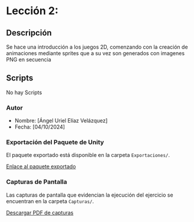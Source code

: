 
# Lección 2: 

## Descripción
Se hace una introducción a los juegos 2D, comenzando con la creación de animaciones mediante sprites que a su vez son generados con imagenes PNG en secuencia

## Scripts
No hay Scripts

### Autor
- Nombre: [Ángel Uriel Elíaz Velázquez]
- Fecha: [04/10/2024]

### Exportación del Paquete de Unity
El paquete exportado está disponible en la carpeta `Exportaciones/`.

[Enlace al paquete exportado](https://github.com/UrielElias01/Actividad_1_ejecucion_de_tutoriales_fase2/edit/main/Lecciones/Lección2/Exportaciones)

### Capturas de Pantalla
Las capturas de pantalla que evidencian la ejecución del ejercicio se encuentran en la carpeta `Capturas/`.

[Descargar PDF de capturas](https://github.com/UrielElias01/Actividad_1_ejecucion_de_tutoriales_fase2/blob/main/Lecciones/Lección3/Capturas/Prototipo02_Evidencias.pdf)
